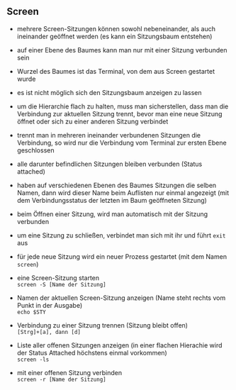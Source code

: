 ## Screen

- mehrere Screen-Sitzungen können sowohl nebeneinander, als auch ineinander geöffnet werden (es kann ein Sitzungsbaum entstehen)
 - auf einer Ebene des Baumes kann man nur mit einer Sitzung verbunden sein
 - Wurzel des Baumes ist das Terminal, von dem aus Screen gestartet wurde
 - es ist nicht möglich sich den Sitzungsbaum anzeigen zu lassen
 - um die Hierarchie flach zu halten, muss man sicherstellen, dass man die Verbindung zur aktuellen Sitzung trennt, bevor man eine neue Sitzung öffnet oder sich zu einer anderen Sitzung verbindet
- trennt man in mehreren ineinander verbundenen Sitzungen die Verbindung, so wird nur die Verbindung vom Terminal zur ersten Ebene geschlossen
 - alle darunter befindlichen Sitzungen bleiben verbunden (Status attached)
- haben auf verschiedenen Ebenen des Baumes Sitzungen die selben Namen, dann wird dieser Name beim Auflisten nur einmal angezeigt (mit dem Verbindungsstatus der letzten im Baum geöffneten Sitzung)
- beim Öffnen einer Sitzung, wird man automatisch mit der Sitzung verbunden
- um eine Sitzung zu schließen, verbindet man sich mit ihr und führt `exit` aus
- für jede neue Sitzung wird ein neuer Prozess gestartet (mit dem Namen `screen`)

- eine Screen-Sitzung starten   
`screen -S [Name der Sitzung]`

- Namen der aktuellen Screen-Sitzung anzeigen (Name steht rechts vom Punkt in der Ausgabe)   
`echo $STY`

- Verbindung zu einer Sitzung trennen (Sitzung bleibt offen)   
`[Strg]+[a], dann [d]`

- Liste aller offenen Sitzungen anzeigen (in einer flachen Hierachie wird der Status Attached höchstens einmal vorkommen)   
`screen -ls`

- mit einer offenen Sitzung verbinden   
`screen -r [Name der Sitzung]`
